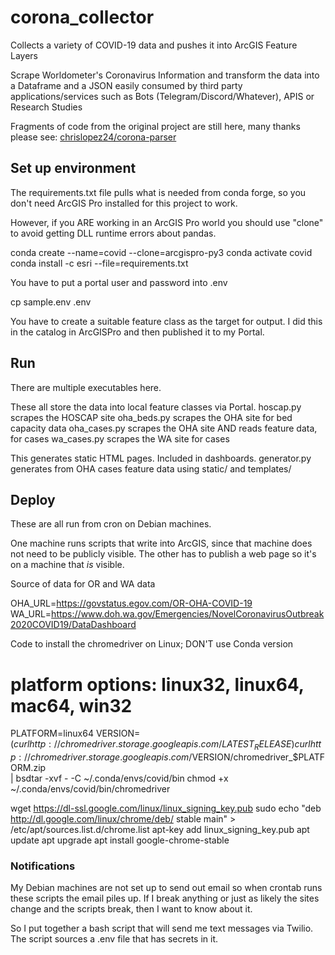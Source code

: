 # corona_collector
Collects a variety of COVID-19 data and pushes it into ArcGIS Feature Layers

Scrape Worldometer's Coronavirus Information and transform the data into a Dataframe and a JSON easily consumed by third party applications/services such as Bots (Telegram/Discord/Whatever), APIS or Research Studies

Fragments of code from the original project are still here, many
thanks please see:
[chrislopez24/corona-parser](https://github.com/chrislopez24/corona-parser)

## Set up environment

The requirements.txt file pulls what is needed from conda forge, so you don't need ArcGIS Pro installed for this project to work.

However, if you ARE working in an ArcGIS Pro world you should use "clone" to avoid getting DLL runtime errors about pandas.

   conda create --name=covid --clone=arcgispro-py3
   conda activate covid
   conda install -c esri --file=requirements.txt

You have to put a portal user and password into .env

   cp sample.env .env

You have to create a suitable feature class as the target for output.
I did this in the catalog in ArcGISPro and then published it to my Portal.

## Run

There are multiple executables here.

These all store the data into local feature classes via Portal.
hoscap.py     scrapes the HOSCAP site
oha_beds.py   scrapes the OHA site for bed capacity data
oha_cases.py  scrapes the OHA site AND reads feature data, for cases
wa_cases.py   scrapes the WA site for cases

This generates static HTML pages. Included in dashboards.
generator.py  generates from OHA cases feature data
	      using static/ and templates/


## Deploy

These are all run from cron on Debian machines.

One machine runs scripts that write into ArcGIS, since that machine does not need to be publicly visible.
The other has to publish a web page so it's on a machine that _is_ visible.

Source of data for OR and WA data

OHA_URL=https://govstatus.egov.com/OR-OHA-COVID-19
WA_URL=https://www.doh.wa.gov/Emergencies/NovelCoronavirusOutbreak2020COVID19/DataDashboard


Code to install the chromedriver on Linux; 
DON'T use Conda version

# platform options: linux32, linux64, mac64, win32
PLATFORM=linux64
VERSION=$(curl http://chromedriver.storage.googleapis.com/LATEST_RELEASE)
curl http://chromedriver.storage.googleapis.com/$VERSION/chromedriver_$PLATFORM.zip \
| bsdtar -xvf - -C ~/.conda/envs/covid/bin
chmod +x ~/.conda/envs/covid/bin/chromedriver

wget https://dl-ssl.google.com/linux/linux_signing_key.pub
sudo
echo "deb http://dl.google.com/linux/chrome/deb/ stable main" > /etc/apt/sources.list.d/chrome.list
apt-key add linux_signing_key.pub
apt update
apt upgrade
apt install google-chrome-stable

### Notifications

My Debian machines are not set up to send out email so when crontab runs these scripts
the email piles up. If I break anything or just as likely the sites change and the
scripts break, then I want to know about it.

So I put together a bash script that will send me text messages via Twilio.
The script sources a .env file that has secrets in it.


